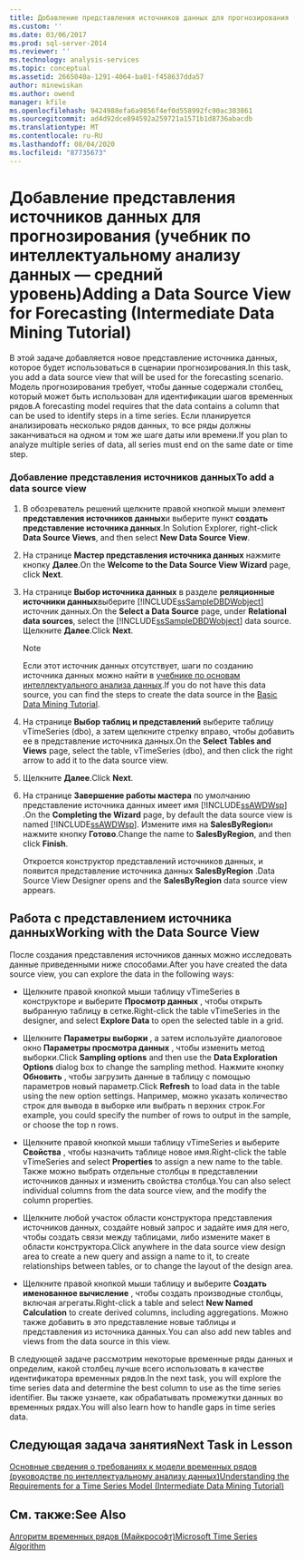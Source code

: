 ```yaml
---
title: Добавление представления источников данных для прогнозирования (учебник по интеллектуальному анализу данных — средний уровень) | Документация Майкрософт
ms.custom: ''
ms.date: 03/06/2017
ms.prod: sql-server-2014
ms.reviewer: ''
ms.technology: analysis-services
ms.topic: conceptual
ms.assetid: 2665040a-1291-4064-ba01-f458637dda57
author: minewiskan
ms.author: owend
manager: kfile
ms.openlocfilehash: 9424988efa6a9856f4ef0d558992fc90ac303861
ms.sourcegitcommit: ad4d92dce894592a259721a1571b1d8736abacdb
ms.translationtype: MT
ms.contentlocale: ru-RU
ms.lasthandoff: 08/04/2020
ms.locfileid: "87735673"
---
```

# <a name="adding-a-data-source-view-for-forecasting-intermediate-data-mining-tutorial"></a><span data-ttu-id="265a5-102">Добавление представления источников данных для прогнозирования (учебник по интеллектуальному анализу данных — средний уровень)</span><span class="sxs-lookup"><span data-stu-id="265a5-102">Adding a Data Source View for Forecasting (Intermediate Data Mining Tutorial)</span></span>
  <span data-ttu-id="265a5-103">В этой задаче добавляется новое представление источника данных, которое будет использоваться в сценарии прогнозирования.</span><span class="sxs-lookup"><span data-stu-id="265a5-103">In this task, you add a data source view that will be used for the forecasting scenario.</span></span> <span data-ttu-id="265a5-104">Модель прогнозирования требует, чтобы данные содержали столбец, который может быть использован для идентификации шагов временных рядов.</span><span class="sxs-lookup"><span data-stu-id="265a5-104">A forecasting model requires that the data contains a column that can be used to identify steps in a time series.</span></span> <span data-ttu-id="265a5-105">Если планируется анализировать несколько рядов данных, то все ряды должны заканчиваться на одном и том же шаге даты или времени.</span><span class="sxs-lookup"><span data-stu-id="265a5-105">If you plan to analyze multiple series of data, all series must end on the same date or time step.</span></span>  
  
### <a name="to-add-a-data-source-view"></a><span data-ttu-id="265a5-106">Добавление представления источников данных</span><span class="sxs-lookup"><span data-stu-id="265a5-106">To add a data source view</span></span>  
  
1.  <span data-ttu-id="265a5-107">В обозреватель решений щелкните правой кнопкой мыши элемент **представления источников данных**и выберите пункт **создать представление источника данных**.</span><span class="sxs-lookup"><span data-stu-id="265a5-107">In Solution Explorer, right-click **Data Source Views**, and then select **New Data Source View**.</span></span>  
  
2.  <span data-ttu-id="265a5-108">На странице **Мастер представления источника данных** нажмите кнопку **Далее**.</span><span class="sxs-lookup"><span data-stu-id="265a5-108">On the **Welcome to the Data Source View Wizard** page, click **Next**.</span></span>  
  
3.  <span data-ttu-id="265a5-109">На странице **Выбор источника данных** в разделе **реляционные источники данных**выберите [!INCLUDE[ssSampleDBDWobject](../includes/sssampledbdwobject-md.md)] источник данных.</span><span class="sxs-lookup"><span data-stu-id="265a5-109">On the **Select a Data Source** page, under **Relational data sources**, select the [!INCLUDE[ssSampleDBDWobject](../includes/sssampledbdwobject-md.md)] data source.</span></span> <span data-ttu-id="265a5-110">Щелкните **Далее**.</span><span class="sxs-lookup"><span data-stu-id="265a5-110">Click **Next**.</span></span>  
  
    > [!NOTE]  
    >  <span data-ttu-id="265a5-111">Если этот источник данных отсутствует, шаги по созданию источника данных можно найти в [учебнике по основам интеллектуального анализа данных](../../2014/tutorials/basic-data-mining-tutorial.md).</span><span class="sxs-lookup"><span data-stu-id="265a5-111">If you do not have this data source, you can find the steps to create the data source in the [Basic Data Mining Tutorial](../../2014/tutorials/basic-data-mining-tutorial.md).</span></span>  
  
4.  <span data-ttu-id="265a5-112">На странице **Выбор таблиц и представлений** выберите таблицу vTimeSeries (dbo), а затем щелкните стрелку вправо, чтобы добавить ее в представление источника данных.</span><span class="sxs-lookup"><span data-stu-id="265a5-112">On the **Select Tables and Views** page, select the table, vTimeSeries (dbo), and then click the right arrow to add it to the data source view.</span></span>  
  
5.  <span data-ttu-id="265a5-113">Щелкните **Далее**.</span><span class="sxs-lookup"><span data-stu-id="265a5-113">Click **Next**.</span></span>  
  
6.  <span data-ttu-id="265a5-114">На странице **Завершение работы мастера** по умолчанию представление источника данных имеет имя [!INCLUDE[ssAWDWsp](../includes/ssawdwsp-md.md)] .</span><span class="sxs-lookup"><span data-stu-id="265a5-114">On the **Completing the Wizard** page, by default the data source view is named [!INCLUDE[ssAWDWsp](../includes/ssawdwsp-md.md)].</span></span> <span data-ttu-id="265a5-115">Измените имя на **SalesByRegion**и нажмите кнопку **Готово**.</span><span class="sxs-lookup"><span data-stu-id="265a5-115">Change the name to **SalesByRegion**, and then click **Finish**.</span></span>  
  
     <span data-ttu-id="265a5-116">Откроется конструктор представлений источников данных, и появится представление источника данных **SalesByRegion** .</span><span class="sxs-lookup"><span data-stu-id="265a5-116">Data Source View Designer opens and the **SalesByRegion** data source view appears.</span></span>  
  
## <a name="working-with-the-data-source-view"></a><span data-ttu-id="265a5-117">Работа с представлением источника данных</span><span class="sxs-lookup"><span data-stu-id="265a5-117">Working with the Data Source View</span></span>  
 <span data-ttu-id="265a5-118">После создания представления источников данных можно исследовать данные приведенными ниже способами.</span><span class="sxs-lookup"><span data-stu-id="265a5-118">After you have created the data source view, you can explore the data in the following ways:</span></span>  
  
-   <span data-ttu-id="265a5-119">Щелкните правой кнопкой мыши таблицу vTimeSeries в конструкторе и выберите **Просмотр данных** , чтобы открыть выбранную таблицу в сетке.</span><span class="sxs-lookup"><span data-stu-id="265a5-119">Right-click the table vTimeSeries in the designer, and select **Explore Data** to open the selected table in a grid.</span></span>  
  
-   <span data-ttu-id="265a5-120">Щелкните **Параметры выборки** , а затем используйте диалоговое окно **Параметры просмотра данных** , чтобы изменить метод выборки.</span><span class="sxs-lookup"><span data-stu-id="265a5-120">Click **Sampling options** and then use the **Data Exploration Options** dialog box to change the sampling method.</span></span> <span data-ttu-id="265a5-121">Нажмите кнопку **Обновить** , чтобы загрузить данные в таблицу с помощью параметров новый параметр.</span><span class="sxs-lookup"><span data-stu-id="265a5-121">Click **Refresh** to load data in the table using the new option settings.</span></span> <span data-ttu-id="265a5-122">Например, можно указать количество строк для вывода в выборке или выбрать n верхних строк.</span><span class="sxs-lookup"><span data-stu-id="265a5-122">For example, you could specify the number of rows to output in the sample, or choose the top n rows.</span></span>  
  
-   <span data-ttu-id="265a5-123">Щелкните правой кнопкой мыши таблицу vTimeSeries и выберите **Свойства** , чтобы назначить таблице новое имя.</span><span class="sxs-lookup"><span data-stu-id="265a5-123">Right-click the table vTimeSeries and select **Properties** to assign a new name to the table.</span></span> <span data-ttu-id="265a5-124">Также можно выбрать отдельные столбцы в представлении источников данных и изменить свойства столбца.</span><span class="sxs-lookup"><span data-stu-id="265a5-124">You can also select individual columns from the data source view, and the modify the column properties.</span></span>  
  
-   <span data-ttu-id="265a5-125">Щелкните любой участок области конструктора представления источников данных, создайте новый запрос и задайте имя для него, чтобы создать связи между таблицами, либо измените макет в области конструктора.</span><span class="sxs-lookup"><span data-stu-id="265a5-125">Click anywhere in the data source view design area to create a new query and assign a name to it, to create relationships between tables, or to change the layout of the design area.</span></span>  
  
-   <span data-ttu-id="265a5-126">Щелкните правой кнопкой мыши таблицу и выберите **Создать именованное вычисление** , чтобы создать производные столбцы, включая агрегаты.</span><span class="sxs-lookup"><span data-stu-id="265a5-126">Right-click a table and select **New Named Calculation** to create derived columns, including aggregations.</span></span> <span data-ttu-id="265a5-127">Можно также добавить в это представление новые таблицы и представления из источника данных.</span><span class="sxs-lookup"><span data-stu-id="265a5-127">You can also add new tables and views from the data source in this view.</span></span>  
  
 <span data-ttu-id="265a5-128">В следующей задаче рассмотрим некоторые временные ряды данных и определим, какой столбец лучше всего использовать в качестве идентификатора временных рядов.</span><span class="sxs-lookup"><span data-stu-id="265a5-128">In the next task, you will explore the time series data and determine the best column to use as the time series identifier.</span></span> <span data-ttu-id="265a5-129">Вы также узнаете, как обрабатывать промежутки данных во временных рядах.</span><span class="sxs-lookup"><span data-stu-id="265a5-129">You will also learn how to handle gaps in time series data.</span></span>  
  
## <a name="next-task-in-lesson"></a><span data-ttu-id="265a5-130">Следующая задача занятия</span><span class="sxs-lookup"><span data-stu-id="265a5-130">Next Task in Lesson</span></span>  
 [<span data-ttu-id="265a5-131">Основные сведения о требованиях к модели временных рядов &#40;руководстве по интеллектуальному анализу данных&#41;</span><span class="sxs-lookup"><span data-stu-id="265a5-131">Understanding the Requirements for a Time Series Model &#40;Intermediate Data Mining Tutorial&#41;</span></span>](../../2014/tutorials/time-series-model-requirements-intermediate-data-mining-tutorial.md)  
  
## <a name="see-also"></a><span data-ttu-id="265a5-132">См. также:</span><span class="sxs-lookup"><span data-stu-id="265a5-132">See Also</span></span>  
 [<span data-ttu-id="265a5-133">Алгоритм временных рядов (Майкрософт)</span><span class="sxs-lookup"><span data-stu-id="265a5-133">Microsoft Time Series Algorithm</span></span>](../../2014/analysis-services/data-mining/microsoft-time-series-algorithm.md)  
  
  
